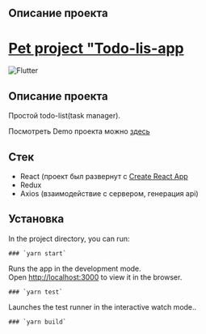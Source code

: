 ## **Описание проекта**
# [Pet project "Todo-lis-app](https://github.com/justMikhail/todo-list-app)

![Flutter](https://img.shields.io/badge/status-release-<COLOR>)

## **Описание проекта**
Простой todo-list(task manager).

Посмотреть Demo проекта можно [здесь](https://todo-list-app-gamma.vercel.app/)

## **Стек**
+ React (проект был развернут с [Create React App](https://github.com/facebook/create-react-app)
+ Redux
+ Axios (взаимодействие с сервером, генерация api)

## **Установка**

In the project directory, you can run:
```
### `yarn start`
```

Runs the app in the development mode.\
Open [http://localhost:3000](http://localhost:3000) to view it in the browser.

```
### `yarn test`
```

Launches the test runner in the interactive watch mode.\.

```
### `yarn build`
```

